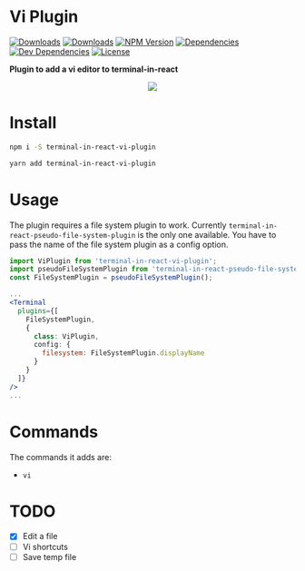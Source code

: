 # Vi Plugin

[![Downloads][npm-dm]][package-url]
[![Downloads][npm-dt]][package-url]
[![NPM Version][npm-v]][package-url]
[![Dependencies][deps]][package-url]
[![Dev Dependencies][dev-deps]][package-url]
[![License][license]][package-url]

__Plugin to add a vi editor to terminal-in-react__

<p align="center">
  <img src="http://g.recordit.co/nsDKEGz8QS.gif" />
</p>

# Install

```bash
npm i -S terminal-in-react-vi-plugin
```

```bash
yarn add terminal-in-react-vi-plugin
```

# Usage
The plugin requires a file system plugin to work. Currently `terminal-in-react-pseudo-file-system-plugin` is the only one available. You have
to pass the name of the file system plugin as a config option.


```jsx
import ViPlugin from 'terminal-in-react-vi-plugin';
import pseudoFileSystemPlugin from 'terminal-in-react-pseudo-file-system-plugin';
const FileSystemPlugin = pseudoFileSystemPlugin();

...
<Terminal
  plugins={[
    FileSystemPlugin,
    {
      class: ViPlugin,
      config: {
        filesystem: FileSystemPlugin.displayName
      }
    }
  ]}
/>
...
```

# Commands
The commands it adds are:

 - `vi`

# TODO
 - [x] Edit a file
 - [ ] Vi shortcuts
 - [ ] Save temp file

[npm-dm]: https://img.shields.io/npm/dm/terminal-in-react-vi-plugin.svg
[npm-dt]: https://img.shields.io/npm/dt/terminal-in-react-vi-plugin.svg
[npm-v]: https://img.shields.io/npm/v/terminal-in-react-vi-plugin.svg
[deps]: https://img.shields.io/david/jcgertig/terminal-in-react-vi-plugin.svg
[dev-deps]: https://img.shields.io/david/dev/jcgertig/terminal-in-react-vi-plugin.svg
[license]: https://img.shields.io/npm/l/terminal-in-react-vi-plugin.svg
[package-url]: https://npmjs.com/package/terminal-in-react-vi-plugin
